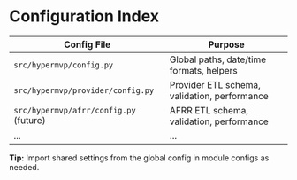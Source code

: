 # Configuration Index

| Config File                                 | Purpose                                      |
|---------------------------------------------|----------------------------------------------|
| `src/hypermvp/config.py`                    | Global paths, date/time formats, helpers     |
| `src/hypermvp/provider/config.py`           | Provider ETL schema, validation, performance |
| `src/hypermvp/afrr/config.py` (future)      | AFRR ETL schema, validation, performance     |
| ...                                         | ...                                          |

**Tip:** Import shared settings from the global config in module configs as needed.
